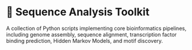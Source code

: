 # 🧬 Sequence Analysis Toolkit
A collection of Python scripts implementing core bioinformatics pipelines, including genome assembly, sequence alignment, transcription factor binding prediction, Hidden Markov Models, and motif discovery.
